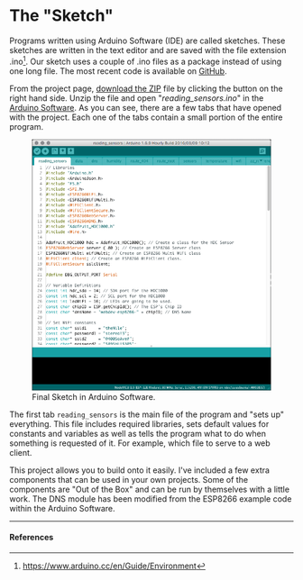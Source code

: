 <!--
title: The "Sketch"
summary: This document describes the code that we used for our project.
author: G. L. Clark, II
date Created: March 18, 2016
date Modified:{{ file.mtime }}
filename: sketch.md
-->

# The "Sketch"

Programs written using Arduino Software (IDE) are called sketches. These sketches are written in the text editor and are saved with the file extension .ino[^1]. Our sketch uses a couple of .ino files as a package instead of using one long file. The most recent code is available on [GitHub](https://github.com/shuWebDev/nj-makerDay-2016). 

From the project page, [download the ZIP](https://github.com/shuWebDev/nj-makerDay-2016/archive/master.zip) file by clicking the button on the right hand side. Unzip the file and open "_reading_sensors.ino_" in the [Arduino Software](https://www.arduino.cc/en/Main/Software). As you can see, there are a few tabs that have opened with the project. Each one of the tabs contain a small portion of the entire program.

<figure>
<img src="../assets/images/sketch-final.png" alt="Final Sketch">
<figcaption>Final Sketch in Arduino Software.</figcaption>
</figure>

The first tab ```reading_sensors``` is the main file of the program and "sets up" everything. This file includes required libraries, sets default values for constants and variables as well as tells the program what to do when something is requested of it. For example, which file to serve to a web client.

This project allows you to build onto it easily. I've included a few extra components that can be used in your own projects. Some of the components are "Out of the Box" and can be run by themselves with a little work. The DNS module has been modified from the ESP8266 example code within the Arduino Software.

---

#### References

[^1]: https://www.arduino.cc/en/Guide/Environment